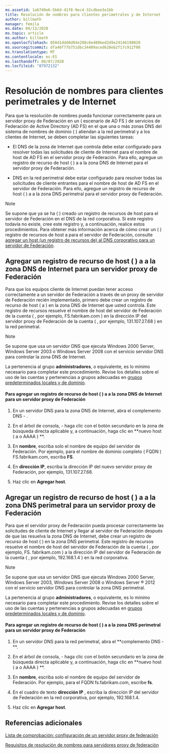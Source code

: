 ```yaml
---
ms.assetid: 1a6740e6-5b6d-41f8-9ec4-32cdbee3e1bb
title: Resolución de nombres para clientes perimetrales y de Internet
author: billmath
manager: femila
ms.date: 04/13/2020
ms.topic: article
ms.author: billmath
ms.openlocfilehash: 050d1ddd8d04e288c6e480bed2d9e24146198020
ms.sourcegitcommit: dfa48f77b751dbc34409aced628eb2f17c912f08
ms.translationtype: MT
ms.contentlocale: es-ES
ms.lasthandoff: 08/07/2020
ms.locfileid: "87972132"
---
```

# <a name="name-resolution-for-perimeter-and-internet-clients"></a>Resolución de nombres para clientes perimetrales y de Internet


Para que la resolución de nombres pueda funcionar correctamente para un servidor proxy de Federación en un \( escenario de AD FS \) de servicios de Federación de Active Directory (AD FS) en el que una o más zonas DNS del sistema de nombres de dominio \( \) atiendan a la red perimetral y a los clientes de Internet, se deben completar las siguientes tareas:

-   El DNS de la zona de Internet que controla debe estar configurado para resolver todas las solicitudes de cliente de Internet para el nombre de host de AD FS en el servidor proxy de Federación. Para ello, agregue un registro de recurso de host \( \) a a la zona DNS de Internet para el servidor proxy de Federación.

-   DNS en la red perimetral debe estar configurado para resolver todas las solicitudes de cliente entrantes para el nombre de host de AD FS en el servidor de Federación. Para ello, agregue un registro de recurso de host \( \) a a la zona DNS perimetral para el servidor proxy de Federación.

> [!NOTE]
> Se supone que ya se ha \( \) creado un registro de recursos de host para el servidor de Federación en el DNS de la red corporativa. Si este registro todavía no existe, cree este registro y, a continuación, realice estos procedimientos. Para obtener más información acerca de cómo crear un \( \) registro de recursos de host a para el servidor de Federación, consulte [agregar un host &#40;un registro de recursos de&#41; al DNS corporativo para un servidor de Federación](Add-a-Host--A--Resource-Record-to-Corporate-DNS-for-a-Federation-Server.md).

## <a name="add-a-host-a-resource-record-to-the-internet-dns-zone-for-a-federation-server-proxy"></a>Agregar un registro de recurso de host \( \) a a la zona DNS de Internet para un servidor proxy de Federación
Para que los equipos cliente de Internet puedan tener acceso correctamente a un servidor de Federación a través de un proxy de servidor de Federación recién implementado, primero debe crear un registro de recurso de host \( a \) en la zona DNS de Internet que usted controla. Este registro de recursos resuelve el nombre de host del servidor de Federación de la cuenta \( , por ejemplo, FS.fabrikam.com \) en la dirección IP del servidor proxy de Federación de la cuenta \( , por ejemplo, 131.107.27.68 \) en la red perimetral.

> [!NOTE]
> Se supone que usa un servidor DNS que ejecuta Windows 2000 Server, Windows Server 2003 o Windows Server 2008 con el servicio servidor DNS para controlar la zona DNS de Internet.

La pertenencia al grupo **administradores**, o equivalente, es lo mínimo necesario para completar este procedimiento.  Revise los detalles sobre el uso de las cuentas y pertenencias a grupos adecuadas en [grupos predeterminados locales y de dominio](https://go.microsoft.com/fwlink/?LinkId=83477).

#### <a name="to-add-a-host-a-resource-record-to-the-internet-dns-zone-for-a-federation-server-proxy"></a>Para agregar un registro de recurso de host \( \) a a la zona DNS de Internet para un servidor proxy de Federación

1.  En un servidor DNS para la zona DNS de Internet, abra el complemento DNS \- .

2.  En el árbol de consola, \- haga clic con el botón secundario en la zona de búsqueda directa aplicable y, a continuación, haga clic en **nuevo host \( a o AAAA \) **.

3.  En **nombre**, escriba solo el nombre de equipo del servidor de Federación. Por ejemplo, para el nombre de dominio completo \( FQDN \) FS.fabrikam.com, escriba **FS**.

4.  En **dirección IP**, escriba la dirección IP del nuevo servidor proxy de Federación, por ejemplo, 131.107.27.68.

5.  Haz clic en **Agregar host**.

## <a name="add-a-host-a-resource-record-to-the-perimeter-dns-zone-for-a-federation-server-proxy"></a>Agregar un registro de recurso de host \( \) a a la zona DNS perimetral para un servidor proxy de Federación
Para que el servidor proxy de Federación pueda procesar correctamente las solicitudes de cliente de Internet y llegar al servidor de Federación después de que las resuelva la zona DNS de Internet, debe crear un registro de recurso de host \( \) en la zona DNS perimetral. Este registro de recursos resuelve el nombre de host del servidor de Federación de la cuenta \( , por ejemplo, FS. fabrikam.com \) a la dirección IP del servidor de Federación de la cuenta \( , por ejemplo, 192.168.1.4 \) en la red corporativa.

> [!NOTE]
> Se supone que usa un servidor DNS que ejecuta Windows 2000 Server, Windows Server 2003, Windows Server 2008 o Windows Server &reg; 2012 con el servicio servidor DNS para controlar la zona DNS perimetral.

La pertenencia al grupo **administradores**, o equivalente, es lo mínimo necesario para completar este procedimiento.  Revise los detalles sobre el uso de las cuentas y pertenencias a grupos adecuadas en [grupos predeterminados locales y de dominio](https://go.microsoft.com/fwlink/?LinkId=83477).

#### <a name="to-add-a-host-a-resource-record-to-the-perimeter-dns-zone-for-a-federation-server-proxy"></a>Para agregar un registro de recurso de host \( \) a a la zona DNS perimetral para un servidor proxy de Federación

1.  En un servidor DNS para la red perimetral, abra el **complemento DNS \- **.

2.  En el árbol de consola, \- haga clic con el botón secundario en la zona de búsqueda directa aplicable y, a continuación, haga clic en **nuevo host \( a o AAAA \) **.

3.  En **nombre**, escriba solo el nombre de equipo del servidor de Federación. Por ejemplo, para el FQDN fs.fabrikam.com, escribe **fs**.

4.  En el cuadro de texto **dirección IP** , escriba la dirección IP del servidor de Federación en la red corporativa, por ejemplo, 192.168.1.4.

5.  Haz clic en **Agregar host**.

## <a name="additional-references"></a>Referencias adicionales
[Lista de comprobación: configuración de un servidor proxy de federación](Checklist--Setting-Up-a-Federation-Server-Proxy.md)

[Requisitos de resolución de nombres para servidores proxy de federación](/previous-versions/windows/it-pro/windows-server-2012-R2-and-2012/dd807055(v=ws.11))

